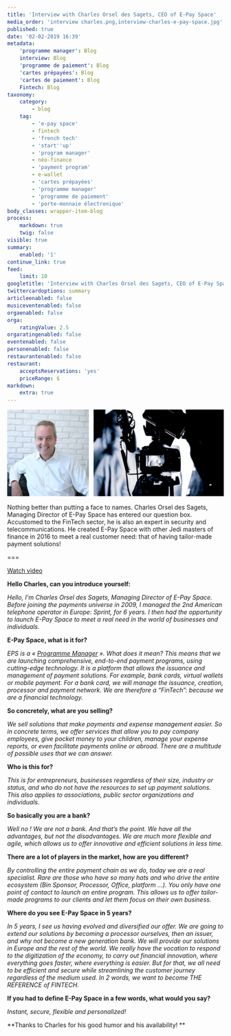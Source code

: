 ```yaml
---
title: 'Interview with Charles Orsel des Sagets, CEO of E-Pay Space'
media_order: 'interview charles.png,interview-charles-e-pay-space.jpg'
published: true
date: '02-02-2019 16:39'
metadata:
    'programme manager': Blog
    interview: Blog
    'programme de paiement': Blog
    'cartes prépayées': Blog
    'cartes de paiement': Blog
    Fintech: Blog
taxonomy:
    category:
        - blog
    tag:
        - 'e-pay space'
        - fintech
        - 'french tech'
        - 'start''up'
        - 'program manager'
        - néo-finance
        - 'payment program'
        - e-wallet
        - 'cartes prépayées'
        - 'programme manager'
        - 'programme de paiement'
        - 'porte-monnaie électronique'
body_classes: wrapper-item-blog
process:
    markdown: true
    twig: false
visible: true
summary:
    enabled: '1'
continue_link: true
feed:
    limit: 10
googletitle: 'Interview with Charles Orsel des Sagets, CEO of E-Pay Space'
twittercardoptions: summary
articleenabled: false
musiceventenabled: false
orgaenabled: false
orga:
    ratingValue: 2.5
orgaratingenabled: false
eventenabled: false
personenabled: false
restaurantenabled: false
restaurant:
    acceptsReservations: 'yes'
    priceRange: $
markdown:
    extra: true
---
```


![Interview with Charles Orsel des Sagets, CEO of E-Pay Space](interview-charles-e-pay-space.jpg)

Nothing better than putting a face to names.
Charles Orsel des Sagets, Managing Director of E-Pay Space has entered our question box. Accustomed to the FinTech sector, he is also an expert in security and telecommunications. He created E-Pay Space with other Jedi masters of finance in 2016 to meet a real customer need: that of having tailor-made payment solutions!

===

[Watch video](https://youtu.be/DwH-HrS6Z7s?target=_blank)


**Hello Charles, can you introduce yourself:**

_Hello, I'm Charles Orsel des Sagets, Managing Director of E-Pay Space. Before joining the payments universe in 2009, I managed the 2nd American telephone operator in Europe: Sprint, for 6 years. I then had the opportunity to launch E-Pay Space to meet a real need in the world of businesses and individuals._

**E-Pay Space, what is it for?**

_EPS is a « <span class="link-blog-simple"><a href="https://epayspace.com/fr/ressources/blog/program-manager">_Programme Manager_</a></span> ». What does it mean? This means that we are launching comprehensive, end-to-end payment programs, using cutting-edge technology. It is a platform that allows the issuance and management of payment solutions. For example, bank cards, virtual wallets or mobile payment. For a bank card, we will manage the issuance, creation, processor and payment network. We are therefore a “FinTech”: because we are a financial technology._

**So concretely, what are you selling?**

_We sell solutions that make payments and expense management easier. So in concrete terms, we offer services that allow you to pay company employees, give pocket money to your children, manage your expense reports, or even facilitate payments online or abroad. There are a multitude of possible uses that we can answer._

**Who is this for?**

_This is for entrepreneurs, businesses regardless of their size, industry or status, and who do not have the resources to set up payment solutions. This also applies to associations, public sector organizations and individuals._

**So basically you are a bank?**

_Well no ! We are not a bank. And that’s the point. We have all the advantages, but not the disadvantages. We are much more flexible and agile, which allows us to offer innovative and efficient solutions in less time._

**There are a lot of players in the market, how are you different?**

_By controlling the entire payment chain as we do, today we are a real specialist. Rare are those who have so many hats and who drive the entire ecosystem (Bin Sponsor, Processor, Office, platform ...). You only have one point of contact to launch an entire program. This allows us to offer tailor-made programs to our clients and let them focus on their own business._

**Where do you see E-Pay Space in 5 years?**

_In 5 years, I see us having evolved and diversified our offer. We are going to extend our solutions by becoming a processor ourselves, then an issuer, and why not become a new generation bank. We will provide our solutions in Europe and the rest of the world. We really have the vocation to respond to the digitization of the economy, to carry out financial innovation, where everything goes faster, where everything is easier. But for that, we all need to be efficient and secure while streamlining the customer journey regardless of the medium used. In 2 words, we want to become THE REFERENCE of FINTECH._

**If you had to define E-Pay Space in a few words, what would you say?**

_Instant, secure, flexible and personalized!_


**Thanks to Charles for his good humor and his availability! **
